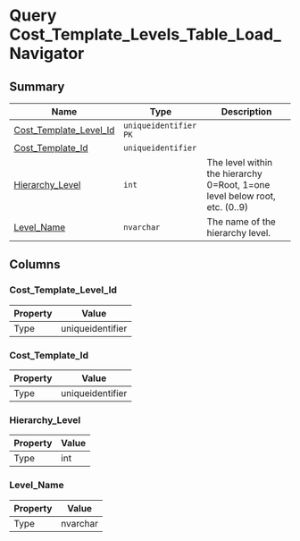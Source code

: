 # Query Cost_Template_Levels_Table_Load_Navigator


## Summary

| Name | Type | Description |
| - | - | --- |
|[Cost_Template_Level_Id](#cost_template_level_id)|`uniqueidentifier` `PK`||
|[Cost_Template_Id](#cost_template_id)|`uniqueidentifier` ||
|[Hierarchy_Level](#hierarchy_level)|`int` |The level within the hierarchy 0=Root, 1=one level below root, etc. (0..9)|
|[Level_Name](#level_name)|`nvarchar` |The name of the hierarchy level.|

## Columns

### Cost_Template_Level_Id

| Property | Value |
| - | - |
|Type|uniqueidentifier|

### Cost_Template_Id

| Property | Value |
| - | - |
|Type|uniqueidentifier|

### Hierarchy_Level

| Property | Value |
| - | - |
|Type|int|

### Level_Name

| Property | Value |
| - | - |
|Type|nvarchar|


